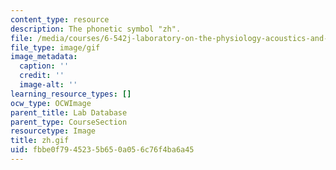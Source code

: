 ```yaml
---
content_type: resource
description: The phonetic symbol "zh".
file: /media/courses/6-542j-laboratory-on-the-physiology-acoustics-and-perception-of-speech-fall-2005/fbbe0f7945235b650a056c76f4ba6a45_zh.gif
file_type: image/gif
image_metadata:
  caption: ''
  credit: ''
  image-alt: ''
learning_resource_types: []
ocw_type: OCWImage
parent_title: Lab Database
parent_type: CourseSection
resourcetype: Image
title: zh.gif
uid: fbbe0f79-4523-5b65-0a05-6c76f4ba6a45
---
```


